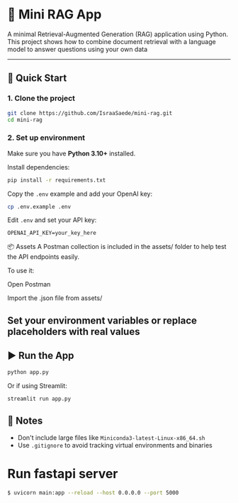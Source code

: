 # 🧠 Mini RAG App

A minimal Retrieval-Augmented Generation (RAG) application using Python. This project shows how to combine document retrieval with a language model to answer questions using your own data

---

## 🚀 Quick Start

### 1. Clone the project

```bash
git clone https://github.com/IsraaSaede/mini-rag.git
cd mini-rag
````

### 2. Set up environment

Make sure you have **Python 3.10+** installed.

Install dependencies:

```bash
pip install -r requirements.txt
```

Copy the `.env` example and add your OpenAI key:

```bash
cp .env.example .env
```

Edit `.env` and set your API key:

```env
OPENAI_API_KEY=your_key_here
```

📦 Assets
A Postman collection is included in the assets/ folder to help test the API endpoints easily.

To use it:

Open Postman

Import the .json file from assets/

Set your environment variables or replace placeholders with real values
---

## ▶️ Run the App

```bash
python app.py
```

Or if using Streamlit:

```bash
streamlit run app.py
```

## 🛑 Notes

* Don't include large files like `Miniconda3-latest-Linux-x86_64.sh`
* Use `.gitignore` to avoid tracking virtual environments and binaries

# Run fastapi server
```bash
$ uvicorn main:app --reload --host 0.0.0.0 --port 5000
```
